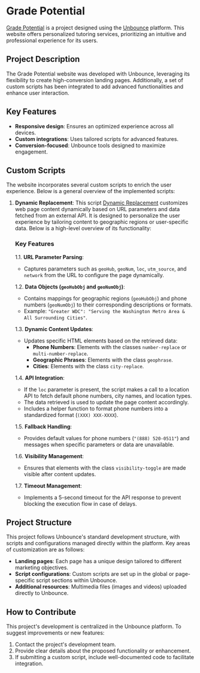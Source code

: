 # Grade Potential

[Grade Potential](https://www.gradepotentialtutors.com/) is a project designed using the [Unbounce](https://unbounce.com/) platform. This website offers personalized tutoring services, prioritizing an intuitive and professional experience for its users.

## Project Description

The Grade Potential website was developed with Unbounce, leveraging its flexibility to create high-conversion landing pages. Additionally, a set of custom scripts has been integrated to add advanced functionalities and enhance user interaction.

## Key Features

- **Responsive design**: Ensures an optimized experience across all devices.
- **Custom integrations**: Uses tailored scripts for advanced features.
- **Conversion-focused**: Unbounce tools designed to maximize engagement.

## Custom Scripts

The website incorporates several custom scripts to enrich the user experience. Below is a general overview of the implemented scripts:

1. **Dynamic Replacement**:
   This script [Dynamic Replacement](https://github.com/madebygarzon/pip-dev/blob/main/GradePotential/DynamicReplacement.js) customizes web page content dynamically based on URL parameters and data fetched from an external API. It is designed to personalize the user experience by tailoring content to geographic regions or user-specific data. Below is a high-level overview of its functionality:

    ### Key Features

    1.1. **URL Parameter Parsing**:
    - Captures parameters such as `geoHub`, `geoNum`, `loc`, `utm_source`, and `network` from the URL to configure the page dynamically.

    1.2. **Data Objects (`geoHubObj` and `geoNumObj`)**:
    - Contains mappings for geographic regions (`geoHubObj`) and phone numbers (`geoNumObj`) to their corresponding descriptions or formats.
    - Example: `"Greater WDC": "Serving the Washington Metro Area & All Surrounding Cities"`.

    1.3. **Dynamic Content Updates**:
    - Updates specific HTML elements based on the retrieved data:
        - **Phone Numbers**: Elements with the classes `number-replace` or `multi-number-replace`.
        - **Geographic Phrases**: Elements with the class `geophrase`.
        - **Cities**: Elements with the class `city-replace`.

    1.4. **API Integration**:
    - If the `loc` parameter is present, the script makes a call to a location API to fetch default phone numbers, city names, and location types.
    - The data retrieved is used to update the page content accordingly.
    - Includes a helper function to format phone numbers into a standardized format (`(XXX) XXX-XXXX`).

    1.5. **Fallback Handling**:
    - Provides default values for phone numbers (`"(888) 520-0511"`) and messages when specific parameters or data are unavailable.

    1.6. **Visibility Management**:
    - Ensures that elements with the class `visibility-toggle` are made visible after content updates.

    1.7. **Timeout Management**:
    - Implements a 5-second timeout for the API response to prevent blocking the execution flow in case of delays.




## Project Structure

This project follows Unbounce's standard development structure, with scripts and configurations managed directly within the platform. Key areas of customization are as follows:

- **Landing pages**: Each page has a unique design tailored to different marketing objectives.
- **Script configurations**: Custom scripts are set up in the global or page-specific script sections within Unbounce.
- **Additional resources**: Multimedia files (images and videos) uploaded directly to Unbounce.

## How to Contribute

This project's development is centralized in the Unbounce platform. To suggest improvements or new features:

1. Contact the project's development team.
2. Provide clear details about the proposed functionality or enhancement.
3. If submitting a custom script, include well-documented code to facilitate integration.

